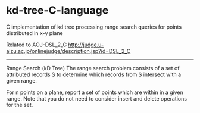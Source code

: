 # kd-tree-C-language
C implementation of kd tree processing range search queries for points distributed in x-y plane

Related to AOJ-DSL_2_C
http://judge.u-aizu.ac.jp/onlinejudge/description.jsp?id=DSL_2_C


-------------------------------------------------------------------------------------

Range Search (kD Tree)
The range search problem consists of a set of attributed records S to determine which records from S intersect with a given range.

For n points on a plane, report a set of points which are within in a given range. Note that you do not need to consider insert and delete operations for the set.
